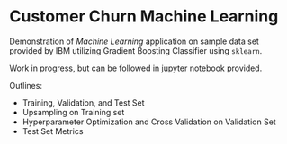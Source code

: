 # Customer Churn Machine Learning

Demonstration of *Machine Learning* application on sample data set provided by IBM utilizing Gradient Boosting Classifier using `sklearn`.

Work in progress, but can be followed in jupyter notebook provided.

Outlines:
+ Training, Validation, and Test Set
+ Upsampling on Training set
+ Hyperparameter Optimization and Cross Validation on Validation Set
+ Test Set Metrics
